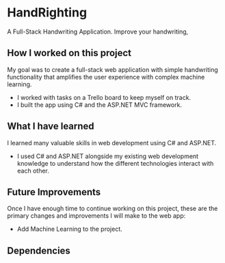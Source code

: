 # HandRighting
A Full-Stack Handwriting Application. Improve your handwriting,    

## How I worked on this project
My goal was to create a full-stack web application with simple handwriting functionality that amplifies the user experience with complex machine learning.
  * I worked with tasks on a Trello board to keep myself on track.
  * I built the app using C# and the ASP.NET MVC framework.

## What I have learned
I learned many valuable skills in web development using C# and ASP.NET.
  * I used C# and ASP.NET alongside my existing web development knowledge to understand how the different technologies interact with each other.
## Future Improvements
Once I have enough time to continue working on this project, these are the primary changes and improvements I will make to the web app:
  * Add Machine Learning to the project.

## Dependencies
